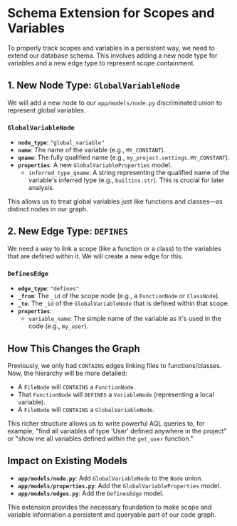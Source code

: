 # Schema Extension for Scopes and Variables

To properly track scopes and variables in a persistent way, we need to extend our database schema. This involves adding a new node type for variables and a new edge type to represent scope containment.

## 1. New Node Type: `GlobalVariableNode`

We will add a new node to our `app/models/node.py` discriminated union to represent global variables.

### `GlobalVariableNode`
-   **`node_type`**: `"global_variable"`
-   **`name`**: The name of the variable (e.g., `MY_CONSTANT`).
-   **`qname`**: The fully qualified name (e.g., `my_project.settings.MY_CONSTANT`).
-   **`properties`**: A new `GlobalVariableProperties` model.
    -   `inferred_type_qname`: A string representing the qualified name of the variable's inferred type (e.g., `builtins.str`). This is crucial for later analysis.

This allows us to treat global variables just like functions and classes—as distinct nodes in our graph.

## 2. New Edge Type: `DEFINES`

We need a way to link a scope (like a function or a class) to the variables that are defined within it. We will create a new edge for this.

### `DefinesEdge`
-   **`edge_type`**: `"defines"`
-   **`_from`**: The `_id` of the scope node (e.g., a `FunctionNode` or `ClassNode`).
-   **`_to`**: The `_id` of the `GlobalVariableNode` that is defined within that scope.
-   **`properties`**:
    -   `variable_name`: The simple name of the variable as it's used in the code (e.g., `my_user`).

## How This Changes the Graph

Previously, we only had `CONTAINS` edges linking files to functions/classes. Now, the hierarchy will be more detailed:

-   A `FileNode` will `CONTAINS` a `FunctionNode`.
-   That `FunctionNode` will `DEFINES` a `VariableNode` (representing a local variable).
-   A `FileNode` will `CONTAINS` a `GlobalVariableNode`.

This richer structure allows us to write powerful AQL queries to, for example, "find all variables of type 'User' defined anywhere in the project" or "show me all variables defined within the `get_user` function."

## Impact on Existing Models

-   **`app/models/node.py`**: Add `GlobalVariableNode` to the `Node` union.
-   **`app/models/properties.py`**: Add the `GlobalVariableProperties` model.
-   **`app/models/edges.py`**: Add the `DefinesEdge` model.

This extension provides the necessary foundation to make scope and variable information a persistent and queryable part of our code graph.
